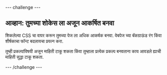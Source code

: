 \--- challenge \---

## आव्हान: तुमच्या शोकेस ला अजून आकर्षित बनवा

शिकलेल्या CSS चा वापर करून तुमच्या पेज ला अधिक आकर्षक बनवा. वेबपेज च्या बॅकग्राऊंड रंग किंवा शीर्षकाचा फॉन्ट बदलायचा प्रयत्न करा.

तुम्ही प्रकल्पांविषयी अजून माहिती टाकू शकता किंवा तुम्हाला प्रत्येक प्रकल्प बनवताना काय आवडले ह्याची माहिती सुद्धा टाकू शकता.

\--- /challenge \---